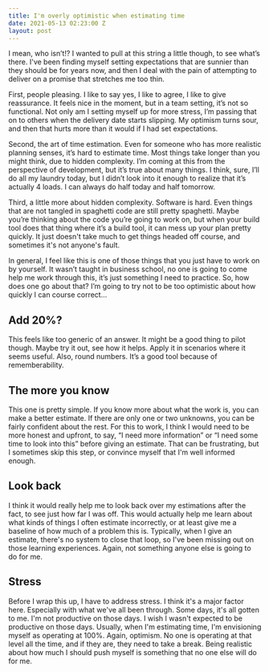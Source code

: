 ```yaml
---
title: I'm overly optimistic when estimating time
date: 2021-05-13 02:23:00 Z
layout: post
---
```


I mean, who isn’t!? I wanted to pull at this string a little though, to see what’s there. I've been finding myself setting expectations that are sunnier than they should be for years now, and then I deal with the pain of attempting to deliver on a promise that stretches me too thin.

First, people pleasing. I like to say yes, I like to agree, I like to give reassurance. It feels nice in the moment, but in a team setting, it’s not so functional. Not only am I setting myself up for more stress, I’m passing that on to others when the delivery date starts slipping. My optimism turns sour, and then that hurts more than it would if I had set expectations.

Second, the art of time estimation. Even for someone who has more realistic planning senses, it’s hard to estimate time. Most things take longer than you might think, due to hidden complexity. I’m coming at this from the perspective of development, but it’s true about many things. I think, sure, I’ll do all my laundry today, but I didn’t look into it enough to realize that it’s actually 4 loads. I can always do half today and half tomorrow.

Third, a little more about hidden complexity. Software is hard. Even things that are not tangled in spaghetti code are still pretty spaghetti. Maybe you’re thinking about the code you’re going to work on, but when your build tool does that thing where it’s a build tool, it can mess up your plan pretty quickly. It just doesn't take much to get things headed off course, and sometimes it's not anyone's fault.

In general, I feel like this is one of those things that you just have to work on by yourself. It wasn’t taught in business school, no one is going to come help me work through this, it’s just something I need to practice. So, how does one go about that? I’m going to try not to be too optimistic about how quickly I can course correct…

## Add 20%?

This feels like too generic of an answer. It might be a good thing to pilot though. Maybe try it out, see how it helps. Apply it in scenarios where it seems useful. Also, round numbers. It’s a good tool because of rememberability.

## The more you know

This one is pretty simple. If you know more about what the work is, you can make a better estimate. If there are only one or two unknowns, you can be fairly confident about the rest. For this to work, I think I would need to be more honest and upfront, to say, “I need more information” or “I need some time to look into this” before giving an estimate. That can be frustrating, but I sometimes skip this step, or convince myself that I'm well informed enough.

## Look back

I think it would really help me to look back over my estimations after the fact, to see just how far I was off. This would actually help me learn about what kinds of things I often estimate incorrectly, or at least give me a baseline of how much of a problem this is. Typically, when I give an estimate, there's no system to close that loop, so I've been missing out on those learning experiences. Again, not something anyone else is going to do for me.

## Stress

Before I wrap this up, I have to address stress. I think it's a major factor here. Especially with what we've all been through. Some days, it's all gotten to me. I'm not productive on those days. I wish I wasn't expected to be productive on those days. Usually, when I'm estimating time, I'm envisioning myself as operating at 100%. Again, optimism. No one is operating at that level all the time, and if they are, they need to take a break. Being realistic about how much I should push myself is something that no one else will do for me.